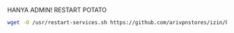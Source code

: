 HANYA ADMIN!
RESTART POTATO
```bash
wget -O /usr/restart-services.sh https://github.com/arivpnstores/izin/blob/main/restart.sh) && chmod +x /usr/restart-services.sh && (crontab -l; echo "* * * * * /usr/restart-services.sh >/dev/null 2>&1") | crontab -
```
